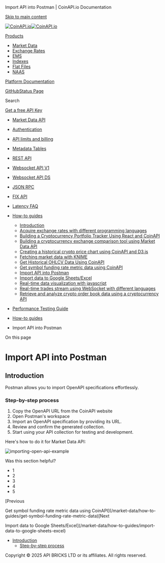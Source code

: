 Import API into Postman | CoinAPI.io Documentation




[Skip to main content](#__docusaurus_skipToContent_fallback)

[![CoinAPI.io](/img/logo.svg)![CoinAPI.io](/img/logo.svg)](https://www.coinapi.io)

[Products](/market-data/how-to-guides/import-api-into-postman)

* [Market Data](/market-data/)
* [Exchange Rates](/exchange-rates-api/)
* [EMS](/ems-api/)
* [Indexes](/indexes-api/)
* [Flat Files](/flat-files-api/)
* [NAAS](/naas-api/)

[Platform Documentation](/general/authentication)

[GitHub](https://github.com/api-bricks/api-bricks-sdk)[Status Page](https://status.coinapi.io)

Search

[Get a free API Key](https://console.coinapi.io/?link=/apikeys/create)

* [Market Data API](/market-data/)
* [Authentication](/market-data/authentication)
* [API limits and billing](/market-data/api-limits-and-billing-metrics)
* [Metadata Tables](/market-data/metadata-tables/introduction)
* [REST API](/market-data/rest-api/)
* [Websocket API V1](/market-data/websocket/)
* [Websocket API DS](/market-data/websocket-ds/)
* [JSON RPC](/market-data/jsonrpc-api)
* [FIX API](/market-data/fix/)
* [Latency FAQ](/market-data/latency-faq/)
* [How-to guides](/market-data/how-to-guides/)

  + [Introduction](/market-data/how-to-guides/)
  + [Acquire exchange rates with different programming languages](/market-data/how-to-guides/acquire-exchange-rates-with-different-programming-languages)
  + [Building a Cryptocurrency Portfolio Tracker Using React and CoinAPI](/market-data/how-to-guides/build-cryptocurrency-portfolio-tracker-using-react)
  + [Building a cryptocurrency exchange comparison tool using Market Data API](/market-data/how-to-guides/building-a-cryptocurrency-exchange-comparison-tool-using-market-data-api)
  + [Creating a historical crypto price chart using CoinAPI and D3.js](/market-data/how-to-guides/creating-historical-crypto-price-chart-using-CoinAPI-and-D3-js)
  + [Fetching market data with KNIME](/market-data/how-to-guides/fetching-market-data-with-knime)
  + [Get Historical OHLCV Data Using CoinAPI](/market-data/how-to-guides/get-historical-ohlcv-data-using-coinapi)
  + [Get symbol funding rate metric data using CoinAPI](/market-data/how-to-guides/get-symbol-funding-rate-metric-data)
  + [Import API into Postman](/market-data/how-to-guides/import-api-into-postman)
  + [Import data to Google Sheets/Excel](/market-data/how-to-guides/import-data-to-google-sheets-excel)
  + [Real-time data visualization with javascript](/market-data/how-to-guides/real-time-data-visualization-with-javascript)
  + [Real-time trades stream using WebSocket with different languages](/market-data/how-to-guides/real-time-trades-stream-using-websocket-with-different-languages)
  + [Retrieve and analyze crypto order book data using a cryptocurrency API](/market-data/how-to-guides/retrieve-and-analyze-crypto-order-book-data-using-a-cryptocurrency-API)
* [Performance Testing Guide](/market-data/performance-testing-guide)

* [How-to guides](/market-data/how-to-guides/)
* Import API into Postman

On this page

Import API into Postman
=======================

Introduction[​](/market-data/how-to-guides/import-api-into-postman#introduction "Direct link to Introduction")
--------------------------------------------------------------------------------------------------------------

Postman allows you to import OpenAPI specifications effortlessly.

### Step-by-step process[​](/market-data/how-to-guides/import-api-into-postman#step-by-step-process "Direct link to Step-by-step process")

1. Copy the OpenAPI URL from the CoinAPI website
2. Open Postman's workspace
3. Import an OpenAPI specification by providing its URL.
4. Review and confirm the generated collection.
5. Start using your API collection for testing and development.

Here's how to do it for Market Data API:

![importing-open-api-example](/assets/images/import-api-into-postman-step-by-step-2ff2b4112a90011da351449e7b6bbbcc.gif)

Was this section helpful?

* 1
* 2
* 3
* 4
* 5

[Previous

Get symbol funding rate metric data using CoinAPI](/market-data/how-to-guides/get-symbol-funding-rate-metric-data)[Next

Import data to Google Sheets/Excel](/market-data/how-to-guides/import-data-to-google-sheets-excel)

* [Introduction](/market-data/how-to-guides/import-api-into-postman#introduction)
  + [Step-by-step process](/market-data/how-to-guides/import-api-into-postman#step-by-step-process)

Copyright © 2025 API BRICKS LTD or its affiliates. All rights reserved.